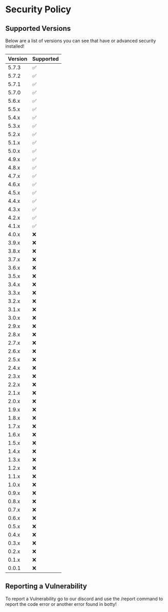 # Security Policy

## Supported Versions

Below are a list of versions you can see that have or 
advanced security installed!

| Version | Supported          |
|---------|--------------------|
| 5.7.3   | :white_check_mark: |
| 5.7.2   | :white_check_mark: |
| 5.7.1   | :white_check_mark:  |
| 5.7.0   | :white_check_mark: |
| 5.6.x   | :white_check_mark: |
| 5.5.x   | :white_check_mark: |
| 5.4.x   | :white_check_mark: |
| 5.3.x   | :white_check_mark: |
| 5.2.x   | :white_check_mark: |
| 5.1.x   | :white_check_mark: |
| 5.0.x   | :white_check_mark: |
| 4.9.x   | :white_check_mark: |
| 4.8.x   | :white_check_mark: |
| 4.7.x   | :white_check_mark: |
| 4.6.x   | :white_check_mark: |
| 4.5.x   | :white_check_mark: |
| 4.4.x   | :white_check_mark: |
| 4.3.x   | :white_check_mark: |
| 4.2.x   | :white_check_mark: |
| 4.1.x   | :white_check_mark: |
| 4.0.x   | :x:                |
| 3.9.x   | :x:                |
| 3.8.x   | :x:                |
| 3.7.x   | :x:                |
| 3.6.x   | :x:                |
| 3.5.x   | :x:                |
| 3.4.x   | :x:                |
| 3.3.x   | :x:                |
| 3.2.x   | :x:                |
| 3.1.x   | :x:                |
| 3.0.x   | :x:                |
| 2.9.x   | :x:                |
| 2.8.x   | :x:                |
| 2.7.x   | :x:                |
| 2.6.x   | :x:                |
| 2.5.x   | :x:                |
| 2.4.x   | :x:                |
| 2.3.x   | :x:                |
| 2.2.x   | :x:                |
| 2.1.x   | :x:                |
| 2.0.x   | :x:                |
| 1.9.x   | :x:                |
| 1.8.x   | :x:                |
| 1.7.x   | :x:                |
| 1.6.x   | :x:                |
| 1.5.x   | :x:                |
| 1.4.x   | :x:                |
| 1.3.x   | :x:                |
| 1.2.x   | :x:                |
| 1.1.x   | :x:                |
| 1.0.x   | :x:                |
| 0.9.x   | :x:                |
| 0.8.x   | :x:                |
| 0.7.x   | :x:                |
| 0.6.x   | :x:                |
| 0.5.x   | :x:                |
| 0.4.x   | :x:                |
| 0.3.x   | :x:                |
| 0.2.x   | :x:                |
| 0.1.x   | :x:                |
| 0.0.1   | :x:                |

## Reporting a Vulnerability

To report a Vulnerability go to our discord and use the /report command to 
report the code error or another error found in botty!
